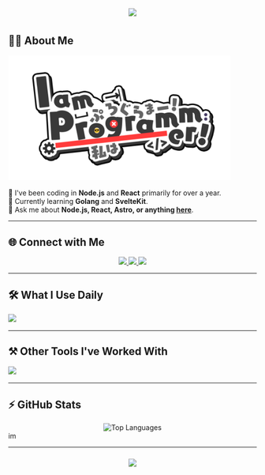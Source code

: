 <h1 align="center">
    <img src="https://readme-typing-svg.herokuapp.com/?font=Righteous&size=35&center=true&vCenter=true&width=500&height=70&duration=4000&lines=Hi!+👋;;" />
</h1>

<div align="left">

## 👨‍💻 About Me

<p align="left">
  <img src="IamProgrammerEnglish.png" width="450" alt="I am Programmer">
</p>

🌱 I've been coding in **Node.js** and **React** primarily for over a year.  
🔭 Currently learning **Golang** and **SvelteKit**.  
💬 Ask me about **Node.js, React, Astro, or anything [here](https://github.com/Prashant20nov2003/Prashant20nov2003/issues)**.  

</div>

---

## 🌐 Connect with Me
<div align="center">
  <a href="mailto:prashanttbhardwajj@gmail.com">
    <img src="https://img.shields.io/badge/Gmail-333333?style=for-the-badge&logo=gmail&logoColor=red" />
  </a>
  <a href="https://www.linkedin.com/in/prashant-bhardwaj-872975250/" target="_blank">
    <img src="https://img.shields.io/badge/LinkedIn-0077B5?style=for-the-badge&logo=linkedin&logoColor=white" />
  </a>
  <a href="https://twitter.com/BigSamosa20" target="_blank">
    <img src="https://img.shields.io/badge/Twitter-1DA1F2?style=for-the-badge&logo=twitter&logoColor=white" />
  </a>
</div>

---

## 🛠️ What I Use Daily
<div align="left">
    <img src="https://skillicons.dev/icons?i=go,rails,javascript,typescript,python,lua,bash,nodejs,react,next,express,tailwind,astro,prisma,postgres,sqlite,neovim,docker,cloudflare,nginx" width="650" />
</div>

---

## ⚒️ Other Tools I've Worked With
<div align="left">
    <img src="https://skillicons.dev/icons?i=vue,pinia,redux,nestjs,bootstrap,materialui,elasticsearch,jest,cypress,graphql,elixir,mongodb,rabbitmq,kafka,terraform,githubactions,jenkins,kubernetes,aws" width="600"/>
</div>

---

## ⚡ GitHub Stats
<div align="center">
  <img width=400 src="https://github-readme-stats.vercel.app/api/top-langs/?username=Prashant20nov2003&hide=HTML&langs_count=8&layout=compact&theme=react&border_radius=10" alt="Top Languages" />
  <g width=400 src="https://github-readme-stats.vercel.app/api?username=Prashant20nov2003&count_private=true&show_icons=true&theme=react&border_radius=10&hide_rank=true&hide_title=true" alt="GitHub Stats" />
</div>im

---

<h3 align="center">
    <img src="https://readme-typing-svg.herokuapp.com/?font=Righteous&size=25&center=true&vCenter=true&width=500&height=70&duration=4000&lines=Thanks+for+visiting!+✌️;+Shoot+me+a+message+on+LinkedIn!;I'm+always+down+to+collab+:)">
</h3>
